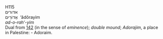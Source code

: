 <body>
  <p>H115<br>  אדורים  <br> אֲדוֹרַיִם  ‎  ‘ădôrayim  <br><i>ad-o-rah‘-yim </i><br>Dual from <a href="h0142.htm">142</a> (in the sense of <i>eminence</i>); <i>double</i> <i>mound</i>; <i>Adorajim</i>, a place in Palestine: - Adoraim.<br></p>
 </body>